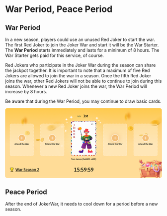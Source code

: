 # War Period, Peace Period

## War Period

​In a new season, players could use an unused Red Joker to start the war. The first Red Joker to join the Joker War and start it will be the War Starter. The **War Period** starts immediately and lasts for a minimum of 8 hours. The War Starter gets paid for this service, of course.&#x20;

Red Jokers who participate in the Joker War during the season can share the jackpot together. It is important to note that a maximum of five Red Jokers are allowed to join the war in a season. Once the fifth Red Joker joins the war, other Red Jokers will not be able to continue to join during this season. Whenever a new Red Joker joins the war, the War Period will increase by 8 hours.

Be aware that during the War Period, you may continue to draw basic cards.

![](<../.gitbook/assets/image (12).png>)


Peace Period
------------

After the end of JokerWar, it needs to cool down for a period before a new season.
